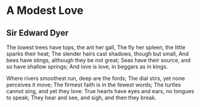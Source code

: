 # A Modest Love
## Sir Edward Dyer
The lowest trees have tops, the ant her gall,
The fly her spleen, the little sparks their heat;
The slender hairs cast shadows, though but small,
And bees have stings, although they be not great;
Seas have their source, and so have shallow springs;
And love is love, in beggars as in kings.

Where rivers smoothest run, deep are the fords;
The dial stirs, yet none perceives it move;
The firmest faith is in the fewest words;
The turtles cannot sing, and yet they love:
True hearts have eyes and ears, no tongues to speak;
They hear and see, and sigh, and then they break.